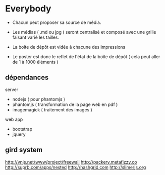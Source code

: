 
# Everybody
- Chacun peut proposer sa source de média.

- Les médias ( .md ou jpg ) seront centralisé et composé avec une grille faisant varié les tailles.

- La boite de dépôt est vidée à chacune des impressions
- Le poster est donc le reflet de l'état de la boîte de dépôt ( cela peut aller de 1 à 1000 éléments )

## dépendances

server
- nodejs 			( pour phantomjs )
- phantomjs		( transformation de la page web en pdf )
- imagemagick ( traitement des images )

web app
- bootstrap 
- jquery

## gird system

http://vnjs.net/www/project/freewall
http://packery.metafizzy.co
http://suprb.com/apps/nested
http://hashgrid.com
http://slimerjs.org
